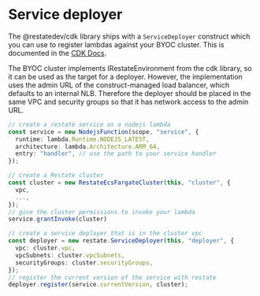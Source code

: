 # Service deployer

The @restatedev/cdk library ships with a `ServiceDeployer` construct which you can use to register lambdas against
your BYOC cluster. This is documented in the [CDK Docs](https://docs.restate.dev/deploy/lambda/cdk).

The BYOC cluster implements IRestateEnvironment from the cdk library, so it can be used as the target for a deployer.
However, the implementation uses the admin URL of the construct-managed load balancer, which defaults to an internal NLB.
Therefore the deployer should be placed in the same VPC and security groups so that it has network access to the admin URL.

```ts
// create a restate service as a nodejs lambda
const service = new NodejsFunction(scope, "service", {
  runtime: lambda.Runtime.NODEJS_LATEST,
  architecture: lambda.Architecture.ARM_64,
  entry: "handler", // use the path to your service handler
});

// create a Restate cluster
const cluster = new RestateEcsFargateCluster(this, "cluster", {
  vpc,
  ...,
});
// give the cluster permissions to invoke your lambda
service.grantInvoke(cluster)

// create a service deployer that is in the cluster vpc
const deployer = new restate.ServiceDeployer(this, "deployer", {
  vpc: cluster.vpc,
  vpcSubnets: cluster.vpcSubnets,
  securityGroups: cluster.securityGroups,
});
// register the current version of the service with restate
deployer.register(service.currentVersion, cluster);
```
